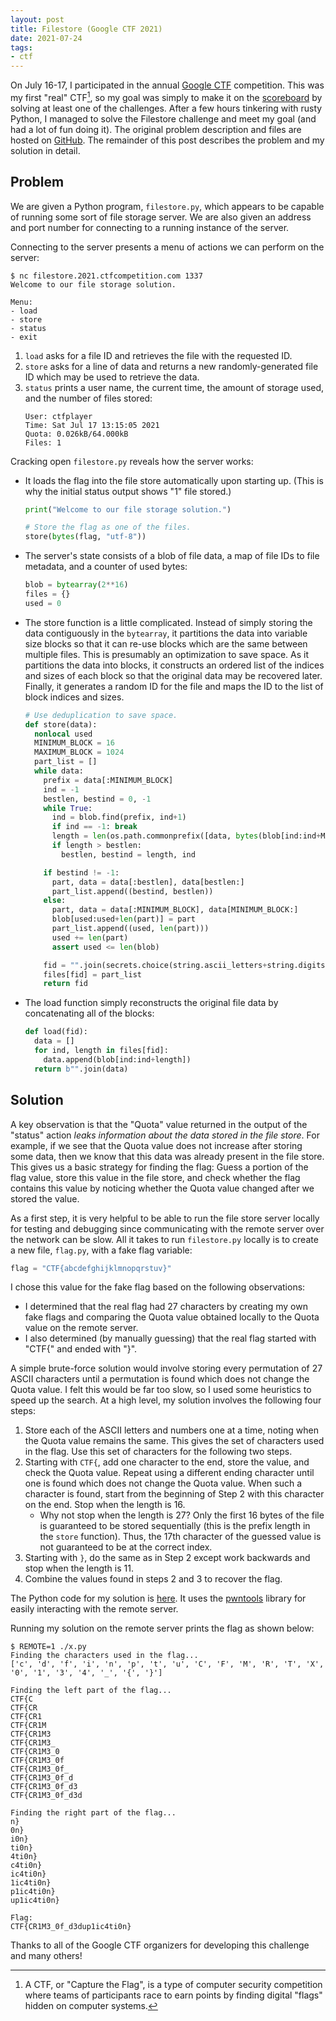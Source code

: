 ```yaml
---
layout: post
title: Filestore (Google CTF 2021)
date: 2021-07-24
tags:
- ctf
---
```


On July 16-17, I participated in the annual [Google CTF](https://capturetheflag.withgoogle.com/) competition. This was my first "real" CTF[^1], so my goal was simply to make it on the [scoreboard](https://capturetheflag.withgoogle.com/scoreboard/) by solving at least one of the challenges. After a few hours tinkering with rusty Python, I managed to solve the Filestore challenge and meet my goal (and had a lot of fun doing it). The original problem description and files are hosted on [GitHub](https://github.com/google/google-ctf/tree/master/2021/quals/misc-filestore). The remainder of this post describes the problem and my solution in detail.

## Problem

We are given a Python program, `filestore.py`, which appears to be capable of running some sort of file storage server. We are also given an address and port number for connecting to a running instance of the server.

Connecting to the server presents a menu of actions we can perform on the server:

```text
$ nc filestore.2021.ctfcompetition.com 1337
Welcome to our file storage solution.

Menu:
- load
- store
- status
- exit
```

1. `load` asks for a file ID and retrieves the file with the requested ID.
2. `store` asks for a line of data and returns a new randomly-generated file ID which may be used to retrieve the data.
3. `status` prints a user name, the current time, the amount of storage used, and the number of files stored:
   ```text
   User: ctfplayer
   Time: Sat Jul 17 13:15:05 2021
   Quota: 0.026kB/64.000kB
   Files: 1
   ```
  
Cracking open `filestore.py` reveals how the server works:

- It loads the flag into the file store automatically upon starting up. (This is why the initial status output shows "1" file stored.)
  ```python
  print("Welcome to our file storage solution.")

  # Store the flag as one of the files.
  store(bytes(flag, "utf-8"))
  ```
- The server's state consists of a blob of file data, a map of file IDs to file metadata, and a counter of used bytes:
  ```python
  blob = bytearray(2**16)
  files = {}
  used = 0
  ```
- The store function is a little complicated. Instead of simply storing the data contiguously in the `bytearray`, it partitions the data into variable size blocks so that it can re-use blocks which are the same between multiple files. This is presumably an optimization to save space. As it partitions the data into blocks, it constructs an ordered list of the indices and sizes of each block so that the original data may be recovered later. Finally, it generates a random ID for the file and maps the ID to the list of block indices and sizes.
  ```python
  # Use deduplication to save space.
  def store(data):
    nonlocal used
    MINIMUM_BLOCK = 16
    MAXIMUM_BLOCK = 1024
    part_list = []
    while data:
      prefix = data[:MINIMUM_BLOCK]
      ind = -1
      bestlen, bestind = 0, -1
      while True:
        ind = blob.find(prefix, ind+1)
        if ind == -1: break
        length = len(os.path.commonprefix([data, bytes(blob[ind:ind+MAXIMUM_BLOCK])]))
        if length > bestlen:
          bestlen, bestind = length, ind

      if bestind != -1:
        part, data = data[:bestlen], data[bestlen:]
        part_list.append((bestind, bestlen))
      else:
        part, data = data[:MINIMUM_BLOCK], data[MINIMUM_BLOCK:]
        blob[used:used+len(part)] = part
        part_list.append((used, len(part)))
        used += len(part)
        assert used <= len(blob)

      fid = "".join(secrets.choice(string.ascii_letters+string.digits) for i in range(16))
      files[fid] = part_list
      return fid
  ```
- The load function simply reconstructs the original file data by concatenating all of the blocks:
  ```python
  def load(fid):
    data = []
    for ind, length in files[fid]:
      data.append(blob[ind:ind+length])
    return b"".join(data)
  ```

## Solution

A key observation is that the "Quota" value returned in the output of the "status" action *leaks information about the data stored in the file store*. For example, if we see that the Quota value does not increase after storing some data, then we know that this data was already present in the file store. This gives us a basic strategy for finding the flag: Guess a portion of the flag value, store this value in the file store, and check whether the flag contains this value by noticing whether the Quota value changed after we stored the value.

As a first step, it is very helpful to be able to run the file store server locally for testing and debugging since communicating with the remote server over the network can be slow. All it takes to run `filestore.py` locally is to create a new file, `flag.py`, with a fake flag variable:

```python
flag = "CTF{abcdefghijklmnopqrstuv}"
```

I chose this value for the fake flag based on the following observations:

- I determined that the real flag had 27 characters by creating my own fake flags and comparing the Quota value obtained locally to the Quota value on the remote server.
- I also determined (by manually guessing) that the real flag started with "CTF{" and ended with "}".

A simple brute-force solution would involve storing every permutation of 27 ASCII characters until a permutation is found which does not change the Quota value. I felt this would be far too slow, so I used some heuristics to speed up the search. At a high level, my solution involves the following four steps:

1. Store each of the ASCII letters and numbers one at a time, noting when the Quota value remains the same. This gives the set of characters used in the flag. Use this set of characters for the following two steps.
2. Starting with `CTF{`, add one character to the end, store the value, and check the Quota value. Repeat using a different ending character until one is found which does not change the Quota value. When such a character is found, start from the beginning of Step 2 with this character on the end. Stop when the length is 16.
   - Why not stop when the length is 27? Only the first 16 bytes of the file is guaranteed to be stored sequentially (this is the prefix length in the `store` function). Thus, the 17th character of the guessed value is not guaranteed to be at the correct index.
3. Starting with `}`, do the same as in Step 2 except work backwards and stop when the length is 11.
4. Combine the values found in steps 2 and 3 to recover the flag.

The Python code for my solution is [here](). It uses the [pwntools](https://github.com/Gallopsled/pwntools) library for easily interacting with the remote server.

Running my solution on the remote server prints the flag as shown below:

```text
$ REMOTE=1 ./x.py
Finding the characters used in the flag...
['c', 'd', 'f', 'i', 'n', 'p', 't', 'u', 'C', 'F', 'M', 'R', 'T', 'X', '0', '1', '3', '4', '_', '{', '}']

Finding the left part of the flag...
CTF{C
CTF{CR
CTF{CR1
CTF{CR1M
CTF{CR1M3
CTF{CR1M3_
CTF{CR1M3_0
CTF{CR1M3_0f
CTF{CR1M3_0f_
CTF{CR1M3_0f_d
CTF{CR1M3_0f_d3
CTF{CR1M3_0f_d3d

Finding the right part of the flag...
n}
0n}
i0n}
ti0n}
4ti0n}
c4ti0n}
ic4ti0n}
1ic4ti0n}
p1ic4ti0n}
up1ic4ti0n}

Flag:
CTF{CR1M3_0f_d3dup1ic4ti0n}
```

Thanks to all of the Google CTF organizers for developing this challenge and many others!

[^1]: A CTF, or "Capture the Flag", is a type of computer security competition where teams of participants race to earn points by finding digital "flags" hidden on computer systems.
